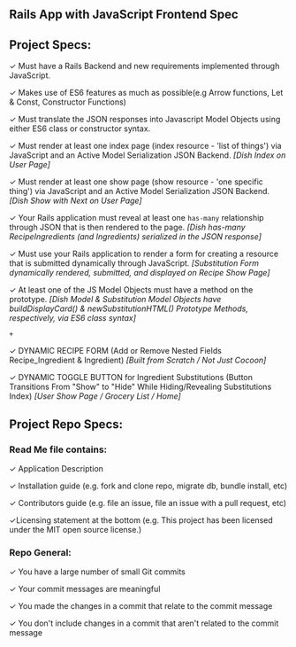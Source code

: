 ## Rails App with JavaScript Frontend Spec
## Project Specs:

&#10003; Must have a Rails Backend and new requirements implemented through JavaScript.

&#10003; Makes use of ES6 features as much as possible(e.g Arrow functions, Let & Const, Constructor Functions)

&#10003; Must translate the JSON responses into Javascript Model Objects using either ES6 class or constructor syntax.

&#10003; Must render at least one index page (index resource - 'list of things') via JavaScript and an Active Model Serialization JSON Backend. *[Dish Index on User Page]*

&#10003; Must render at least one show page (show resource - 'one specific thing') via JavaScript and an Active Model Serialization JSON Backend. *[Dish Show with Next on User Page]*

&#10003; Your Rails application must reveal at least one `has-many` relationship through JSON that is then rendered to the page. *[Dish has-many RecipeIngredients (and Ingredients) serialized in the JSON response]*

&#10003; Must use your Rails application to render a form for creating a resource that is submitted dynamically through JavaScript. *[Substitution Form dynamically rendered, submitted, and displayed on Recipe Show Page]*

&#10003; At least one of the JS Model Objects must have a method on the prototype. *[Dish Model & Substitution Model Objects have buildDisplayCard() & newSubstitutionHTML() Prototype Methods, respectively, via ES6 class syntax]*

`+`

&#10003; DYNAMIC RECIPE FORM (Add or Remove Nested Fields Recipe_Ingredient & Ingredient) *[Built from Scratch / Not Just Cocoon]*

&#10003; DYNAMIC TOGGLE BUTTON for Ingredient Substitutions (Button Transitions From "Show" to "Hide" While Hiding/Revealing Substitutions Index) *[User Show Page / Grocery List / Home]*

## Project Repo Specs:
 ### Read Me file contains:

&#10003; Application Description

&#10003; Installation guide (e.g. fork and clone repo, migrate db, bundle install, etc)

&#10003; Contributors guide (e.g. file an issue, file an issue with a pull request, etc)

&#10003;Licensing statement at the bottom (e.g. This project has been licensed under the MIT open source license.)

### Repo General:

&#10003; You have a large number of small Git commits

&#10003; Your commit messages are meaningful

&#10003; You made the changes in a commit that relate to the commit message

&#10003; You don't include changes in a commit that aren't related to the commit message
